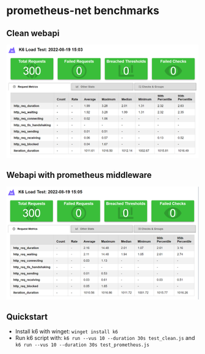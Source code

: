 # prometheus-net benchmarks

## Clean webapi
![clean webapi results](https://github.com/kaffarell/prometheus-net-benchmarks/blob/master/img/clean.png?raw=true)


## Webapi with prometheus middleware
![prometheus webapi results](https://github.com/kaffarell/prometheus-net-benchmarks/blob/master/img/prometheus.png?raw=true)

## Quickstart

* Install k6 with winget: `winget install k6`
* Run k6 script with: `k6 run --vus 10 --duration 30s test_clean.js` and `k6 run --vus 10 --duration 30s test_prometheus.js`
